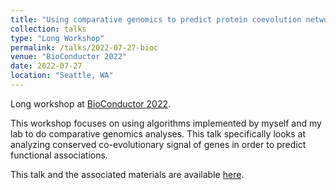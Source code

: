 ```yaml
---
title: "Using comparative genomics to predict protein coevolution networks with the DECIPHER and SynExtend packages"
collection: talks
type: "Long Workshop"
permalink: /talks/2022-07-27-bioc
venue: "BioConductor 2022"
date: 2022-07-27
location: "Seattle, WA"
---
```


Long workshop at [BioConductor 2022](https://bioc2022.bioconductor.org).

This workshop focuses on using algorithms implemented by myself and my lab to do comparative genomics analyses. This talk specifically looks at analyzing conserved co-evolutionary signal of genes in order to predict functional associations. 

This talk and the associated materials are available [here](https://www.ahl27.com/CompGenomicsBioc2022/).
